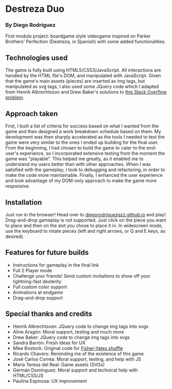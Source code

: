 # Destreza Duo

### By Diego Rodríguez

First module project: boardgame style videogame inspired on Parker Brothers' Perfection (Destreza, in Spanish) with some added functionalities.

## Technologies used
The game is fully built using HTML5/CSS3/JavaScript. All interactions are handled by the HTML file's DOM, and manipulated with JavaScript.
Given that the game's main assets (pieces) are inserted as img tags, but manipulated as svg tags, I also used some JQuery code which I adapted from Henrik Albrechtsson and Drew Baker's solutions to [this Stack Overflow problem](https://stackoverflow.com/questions/11978995/how-to-change-color-of-svg-image-using-css-jquery-svg-image-replacement/11978996).

## Approach taken
First, I built a list of criteria for success based on what I wanted from the game and then designed a work breakdown schedule based on them. My development was then sharply accelerated as the tools I needed to test the game were very similar to the ones I ended up building for the final user.
From the beginning, I had chosen to build the game to cater to the end-user's experience, so I incorporated extensive testing from the moment the game was "playable". This helped me greatly, as it enabled me to understand my users better than with other approaches.
When I was satisfied with the gameplay, I took to debugging and refactoring, in order to make the code more maintainable.
Finally, I enhanced the user experience and took advantage of my DOM-only approach to make the game more responsive.

## Installation
Just run in the browser! Head over to [diegorodriguezgzz.github.io](diegorodriguezgzz.github.io) and play!.
Drag-and-drop gameplay is not supported. Just click on the piece you want to place and then on the slot you chose to place it in.
In widescreen mode, use the keyboard to rotate pieces (left and right arrows, or Q and E keys, as desired).

## Features for future builds
- Instructions for gameplay in the final link
- Full 2 Player mode
- Challenge your friends! Send custom invitations to show off your lightning-fast dexterity
- Full custom color support
- Animations at endgame
- Drag-and-drop support

## Special thanks and credits
- Henrik Albrechtsson: JQuery code to change img tags into svgs
- Aline Aragón: Moral support, testing and much more
- Drew Baker: JQuery code to change img tags into svgs
- Sandra Barrón: Fresh ideas for UX
- Mike Bostock: Original code for [Fisher-Yates shuffle](https://bost.ocks.org/mike/shuffle/compare.html)
- Ricardo Chavero: Reminding me of the existence of this game
- José Carlos Correa: Moral support, testing, and help with JS
- María Teresa del Real: Game assets (SVGs)
- Germán Domínguez: Moral support and technical help with HTML/CSS/JS
- Paulina Espinosa: UX improvement